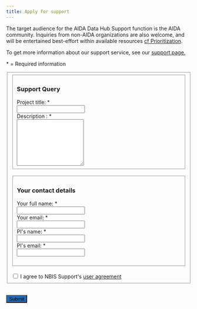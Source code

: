 ```yaml
---
title: Apply for support
---
```


The target audience for the AIDA Data Hub Support function is the AIDA community. Inquiries from non-AIDA organizations are also welcome, and will be entertained best-effort within available resources [cf Prioritization](https://datahub.aida.scilifelab.se/support/#prioritization).

To get more information about our support service, see our [support page.](https://datahub.aida.scilifelab.se/support/)

\* = Required information

<div id="form-div" class="form-wrapper">
    <form id="submissionForm">
      <fieldset>
        <fieldset>
          <h3>Support Query</h3>
          <label for="title" class="form-label">Project title: *</label><br>
          <input type="text" id="title" name="title" class="form-control" required/><br>    
          <label for="description" class="form-label">Description : *</label><br>
          <textarea id="description" name="description" rows="8" class="form-control" required ></textarea>
        </fieldset><br>
        <fieldset>
          <h3>Your contact details</h3>
          <label for="fullname" class="form-label">Your full name: *</label><br>
          <input type="text" id="fullname" name="fullname" class="form-control" required/><br>
          <label for="email" class="form-label">Your email: *</label><br>
          <input type="email" id="email" name="email" class="form-control" required/><br>
          <label for="piname" class="form-label">PI's name: *</label><br>
          <input type="text" id="piname" name="piname" class="form-control" required/><br>
          <label for="piemail" class="form-label">PI's email: *</label><br>
          <input type="email" id="piemail" name="piemail" class="form-control" required/><br>
          <br>
        </fieldset><br>
        <div class="applicationform_agreement">
          <input type="checkbox" required/>
            <span> I agree to NBIS Support's 
              <a href="https://www.nbis.se/uploads/nbis_support_useragreement_f2c52d955b.pdf">user agreement</a>
            </span>
        </div>
      </fieldset>
    </form>
      <div class="form-group">
        <div class="form-group">
          <br><input type="button" value="Submit" class="btn btn-primary" onclick="validateForm()" style="color: black; background-color: #1e6bb8;">
        </div>
        <dialog id="dialogBox">
          <form method="dialog">
            <p>
              <div id="dialogMsg"></div>
            </p>
            <div>
              <button type="button" id="closeModal">Close</button>
            </div>
          </form>
        </dialog>
      </div>  
    <script>
      const ProjectId = "aida-data-hub-support";
      const TrackerId = 7; // Consultation
      const SKULD = "https://nbis.se";
      function validateForm() {
        // trigger built-in form validation errors
        const form = document.getElementById("submissionForm");
        if (!form.checkValidity()) {
          form.reportValidity();
          return false;
        } else {
          onSubmit(); // This line triggers the form submission if it's valid
          return true; // Always return true so that the form can proceed with submission
        }
      };
      /** create readmine issue and send it together with captcha token */
      async function onSubmit() {
        const fullname = document.getElementById("fullname").value;
        const piname = document.getElementById("piname").value;
        const piemail = document.getElementById("piemail").value;
        const email = document.getElementById("email").value;
        const issue = {
          project_id: ProjectId,
          status_id: "open",
          tracker_id: TrackerId,
          subject: document.getElementById("title").value,
          description: document.getElementById("description").value,
          // ids from the redmine db
          custom_fields: [
            { id: 13, name: "Name", value: `${fullname}` },
            { id: 5, name: "Principal Investigator", value: `${piname}` },
            {
              id: 18,
              name: "PI e-mail",
              value: piemail,
            },
            {
              id: 6,
              name: "Organization",
              value: "Other"
            },
          ],
        };    
        try {
        response = await fetch(`${SKULD}/proxy/issues.json`, {
          method: "POST",
          credentials: 'include',
          headers: {
            "Content-Type": "application/json",
          },
          body: JSON.stringify({ issue: issue }),
        });
        } catch (error) {
          showUserMessage('An error occurred. Please try again.');
          return
        }
        if (!response.ok) {
          console.log('Redmine problem', response);
          showUserMessage('An error occurred. Please try again.');
        } else {
          const jsondata = await response.json()
          const issueId = jsondata["issue"]["id"]
          await setupWatcher(email, issueId);
          showUserMessage('Submission request successfully sent. Your issue number is '+ issueId);
          const form = document.getElementById("submissionForm");
          form.reset();
          }
      }
      /** send watcher request to redmine. Ignore failures. */
      async function setupWatcher(email, issueId){
          // set up user's email as watcher
          try {
            const responseW = await fetch(`${SKULD}/proxy/watchers.json?issue=${issueId}`, {
              method: "POST",
              credentials: 'include',
              headers: {
                "Content-Type": "application/json",
              },
              body: JSON.stringify({ watcher: { mails: email } }),
          }
            );
          if (!responseW.ok) {
            console.log('Redmine problem, no watcher added');
          }
          } catch (error) {
            console.log('Redmine problem, no watcher added');
          }
      }   
      /** show user message */
      function showUserMessage(msg) {
        const dialog = document.getElementById("dialogBox");
        const msgarea = document.getElementById("dialogMsg");
        msgarea.innerHTML = msg;
        dialog.showModal();
        const closeButton = document.getElementById("closeModal");
        closeButton.addEventListener("click", () => {
           dialog.close();
       });
      }   
    </script>

